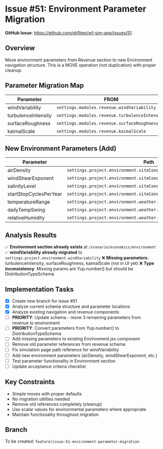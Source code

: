 # Issue #51: Environment Parameter Migration

**GitHub Issue**: https://github.com/ph1ltep/wf-sim-app/issues/51

## Overview
Move environment parameters from Revenue section to new Environment navigation structure. This is a MOVE operation (not duplication) with proper cleanup.

## Parameter Migration Map
| Parameter | FROM | TO | Type |
|-----------|------|----|----- |
| windVariability | `settings.modules.revenue.windVariability` | `settings.project.environment.weather.windVariability` | Distribution |
| turbulenceIntensity | `settings.modules.revenue.turbulenceIntensity` | `settings.project.environment.siteConditions.turbulenceIntensity` | Distribution |
| surfaceRoughness | `settings.modules.revenue.surfaceRoughness` | `settings.project.environment.siteConditions.surfaceRoughness` | Number |
| kaimalScale | `settings.modules.revenue.kaimalScale` | `settings.project.environment.siteConditions.kaimalScale` | Number |

## New Environment Parameters (Add)
| Parameter | Path | Type | Default |
|-----------|------|------|---------|
| airDensity | `settings.project.environment.siteConditions.airDensity` | Number | 1.225 |
| windShearExponent | `settings.project.environment.siteConditions.windShearExponent` | Number | 0.14 |
| salinityLevel | `settings.project.environment.siteConditions.salinityLevel` | Select | 'moderate' |
| startStopCyclesPerYear | `settings.project.environment.siteConditions.startStopCyclesPerYear` | Number | 200 |
| temperatureRange | `settings.project.environment.weather.temperatureRange` | Number | 60 |
| dailyTempSwing | `settings.project.environment.weather.dailyTempSwing` | Number | 15 |
| relativeHumidity | `settings.project.environment.weather.relativeHumidity` | Number | 0.65 |

## Analysis Results
✅ **Environment section already exists** at `/scenario/economics/environment`
✅ **windVariability already migrated** to `settings.project.environment.windVariability`
❌ **Missing parameters**: turbulenceIntensity, surfaceRoughness, kaimalScale (not in UI yet)
❌ **Type inconsistency**: Missing params are Yup.number() but should be DistributionTypeSchema

## Implementation Tasks
- [x] Create new branch for issue #51
- [x] Analyze current schema structure and parameter locations
- [x] Analyze existing navigation and revenue components
- [ ] **PRIORITY**: Update schema - move 3 remaining parameters from revenue to environment
- [ ] **PRIORITY**: Convert parameters from Yup.number() to DistributionTypeSchema
- [ ] Add missing parameters to existing Environment.jsx component
- [ ] Remove old parameter references from revenue schema
- [ ] Fix simulation page path reference for windVariability
- [ ] Add new environment parameters (airDensity, windShearExponent, etc.)
- [ ] Test parameter functionality in Environment section
- [ ] Update acceptance criteria checklist

## Key Constraints
- Simple moves with proper defaults
- No migration utilities needed
- Remove old references completely (cleanup)
- Use scalar values for environmental parameters where appropriate
- Maintain functionality throughout migration

## Branch
To be created: `feature/issue-51-environment-parameter-migration`